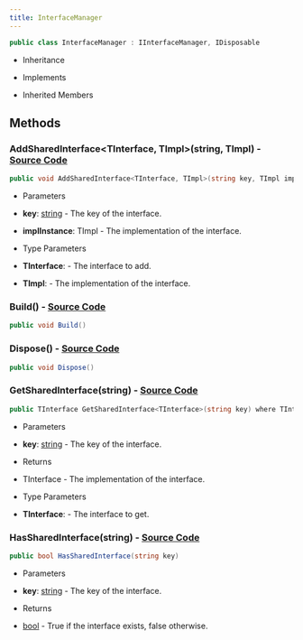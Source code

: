 ```yaml
---
title: InterfaceManager
---
```


```csharp
public class InterfaceManager : IInterfaceManager, IDisposable
```

- Inheritance

- Implements

- Inherited Members

## Methods

### **AddSharedInterface<TInterface, TImpl>(string, TImpl)** - [Source Code](https://github.com/swiftly-solution/swiftlys2/blob/main/managed/src/SwiftlyS2.Core/Modules/Plugins/InterfaceManager.cs#L11)

```csharp
public void AddSharedInterface<TInterface, TImpl>(string key, TImpl implInstance) where TInterface : class where TImpl : class, TInterface
```

- Parameters

- **key**: [string](https://learn.microsoft.com/dotnet/api/system.string) - The key of the interface.
- **implInstance**: TImpl - The implementation of the interface.

- Type Parameters

- **TInterface**:  - The interface to add.
- **TImpl**:  - The implementation of the interface.

### **Build()** - [Source Code](https://github.com/swiftly-solution/swiftlys2/blob/main/managed/src/SwiftlyS2.Core/Modules/Plugins/InterfaceManager.cs#L37)

```csharp
public void Build()
```

### **Dispose()** - [Source Code](https://github.com/swiftly-solution/swiftlys2/blob/main/managed/src/SwiftlyS2.Core/Modules/Plugins/InterfaceManager.cs#L42)

```csharp
public void Dispose()
```

### **GetSharedInterface<TInterface>(string)** - [Source Code](https://github.com/swiftly-solution/swiftlys2/blob/main/managed/src/SwiftlyS2.Core/Modules/Plugins/InterfaceManager.cs#L28)

```csharp
public TInterface GetSharedInterface<TInterface>(string key) where TInterface : class
```

- Parameters

- **key**: [string](https://learn.microsoft.com/dotnet/api/system.string) - The key of the interface.

- Returns

- TInterface - The implementation of the interface.

- Type Parameters

- **TInterface**:  - The interface to get.

### **HasSharedInterface(string)** - [Source Code](https://github.com/swiftly-solution/swiftlys2/blob/main/managed/src/SwiftlyS2.Core/Modules/Plugins/InterfaceManager.cs#L23)

```csharp
public bool HasSharedInterface(string key)
```

- Parameters

- **key**: [string](https://learn.microsoft.com/dotnet/api/system.string) - The key of the interface.

- Returns

- [bool](https://learn.microsoft.com/dotnet/api/system.boolean) - True if the interface exists, false otherwise.

